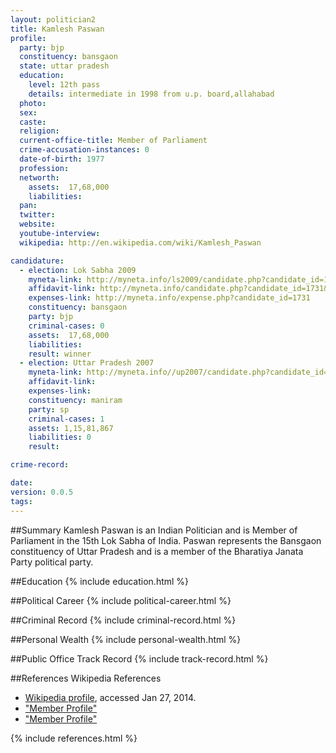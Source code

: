 ```yaml
---
layout: politician2
title: Kamlesh Paswan
profile: 
  party: bjp
  constituency: bansgaon
  state: uttar pradesh
  education: 
    level: 12th pass
    details: intermediate in 1998 from u.p. board,allahabad
  photo: 
  sex: 
  caste: 
  religion: 
  current-office-title: Member of Parliament
  crime-accusation-instances: 0
  date-of-birth: 1977
  profession: 
  networth: 
    assets:  17,68,000
    liabilities: 
  pan: 
  twitter: 
  website: 
  youtube-interview: 
  wikipedia: http://en.wikipedia.com/wiki/Kamlesh_Paswan

candidature: 
  - election: Lok Sabha 2009
    myneta-link: http://myneta.info/ls2009/candidate.php?candidate_id=1731
    affidavit-link: http://myneta.info/candidate.php?candidate_id=1731&scan=original
    expenses-link: http://myneta.info/expense.php?candidate_id=1731
    constituency: bansgaon 
    party: bjp
    criminal-cases: 0
    assets:  17,68,000
    liabilities: 
    result: winner 
  - election: Uttar Pradesh 2007
    myneta-link: http://myneta.info//up2007/candidate.php?candidate_id=336
    affidavit-link: 
    expenses-link: 
    constituency: maniram 
    party: sp
    criminal-cases: 1
    assets: 1,15,81,867
    liabilities: 0
    result:  

crime-record: 

date: 
version: 0.0.5
tags: 
---
```

##Summary
Kamlesh Paswan is an Indian Politician and is Member of Parliament in the 15th Lok Sabha of India. Paswan represents the Bansgaon constituency of Uttar Pradesh and is a member of the Bharatiya Janata Party political party.




##Education
{% include education.html %}


##Political Career
{% include political-career.html %}


##Criminal Record
{% include criminal-record.html %}


##Personal Wealth
{% include personal-wealth.html %}


##Public Office Track Record
{% include track-record.html %}


##References
Wikipedia References
- [Wikipedia profile]({{page.profile.wikipedia}}), accessed Jan 27, 2014.
- ["Member Profile"][wiki1]
- ["Member Profile"][wiki2]

[wiki1]: http://164.100.47.132/LssNew/Members/Biography.aspx?mpsno=4303
[wiki2]: http://www.hindustantimes.com/india-news/upruleofgun/i-am-under-constant-threat-from-political-rivals-kamlesh-paswan/article1-1129877.aspx


{% include references.html %}